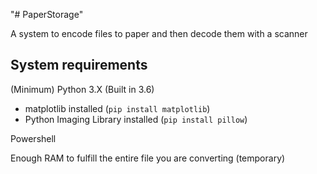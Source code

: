 "# PaperStorage"

A system to encode files to paper and then decode them with a scanner
## System requirements
(Minimum)
Python 3.X (Built in 3.6)
 - matplotlib installed (`pip install matplotlib`)
 - Python Imaging Library installed (`pip install pillow`)

Powershell

Enough RAM to fulfill the entire file you are converting (temporary)
